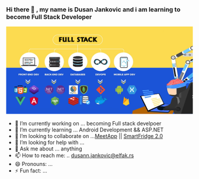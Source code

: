 ### Hi there 👋 , my name is Dusan Jankovic and i am learning to become Full Stack Developer
![skills](https://github.com/Sayrax97/Sayrax97/blob/master/GitProfile.jpg)

- 🔭 I’m currently working on ... becoming Full stack develpoer
- 🌱 I’m currently learning ... Android Development && ASP.NET
- 👯 I’m looking to collaborate on ...[MeetApp](https://github.com/Sayrax97/MeetApp) || [SmartFridge 2.0](https://github.com/Sayrax97/SmartFridge-2.0)
- 🤔 I’m looking for help with ...
- 💬 Ask me about ... anything
- 📫 How to reach me: .. dusann.jankovic@elfak.rs
- 😄 Pronouns: ...
- ⚡ Fun fact: ...

